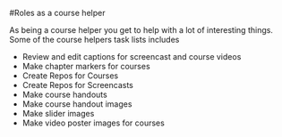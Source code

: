 #Roles as a course helper


As being a course helper you get to help with a lot of interesting things. Some of the course helpers task lists includes

* Review and edit captions for screencast and course videos
* Make chapter markers for courses
* Create Repos for Courses
* Create Repos for Screencasts
* Make course handouts 
* Make course handout images
* Make slider images
* Make video poster images for courses

